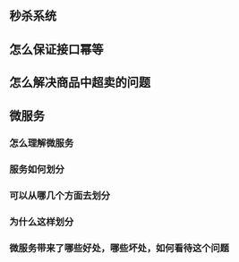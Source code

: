 ## 秒杀系统

## 怎么保证接口幂等

## 怎么解决商品中超卖的问题

## 微服务

### 怎么理解微服务

### 服务如何划分

### 可以从哪几个方面去划分

### 为什么这样划分

### 微服务带来了哪些好处，哪些坏处，如何看待这个问题










